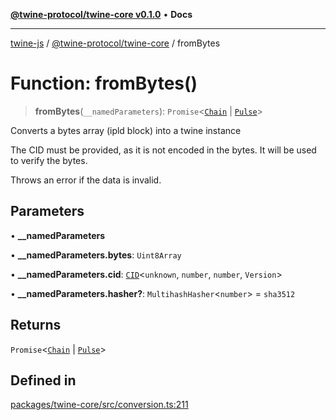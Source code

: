 [**@twine-protocol/twine-core v0.1.0**](../README.md) • **Docs**

***

[twine-js](../../../README.md) / [@twine-protocol/twine-core](../README.md) / fromBytes

# Function: fromBytes()

> **fromBytes**(`__namedParameters`): `Promise`\<[`Chain`](../type-aliases/Chain.md) \| [`Pulse`](../type-aliases/Pulse.md)\>

Converts a bytes array (ipld block) into a twine instance

The CID must be provided, as it is not encoded in the bytes.
It will be used to verify the bytes.

Throws an error if the data is invalid.

## Parameters

• **\_\_namedParameters**

• **\_\_namedParameters.bytes**: `Uint8Array`

• **\_\_namedParameters.cid**: [`CID`](../classes/CID.md)\<`unknown`, `number`, `number`, `Version`\>

• **\_\_namedParameters.hasher?**: `MultihashHasher`\<`number`\> = `sha3512`

## Returns

`Promise`\<[`Chain`](../type-aliases/Chain.md) \| [`Pulse`](../type-aliases/Pulse.md)\>

## Defined in

[packages/twine-core/src/conversion.ts:211](https://github.com/twine-protocol/twine-js/blob/bc5370ff2573a6e5e5c7a912acc672967ce4c5db/packages/twine-core/src/conversion.ts#L211)
